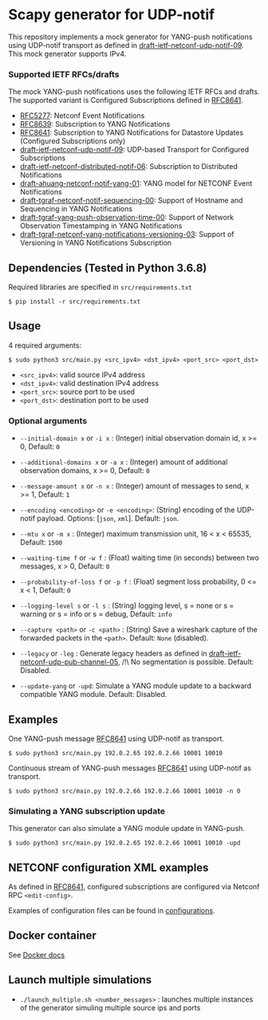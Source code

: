 # Scapy generator for UDP-notif

This repository implements a mock generator for YANG-push notifications using UDP-notif transport as defined in [draft-ietf-netconf-udp-notif-09](https://datatracker.ietf.org/doc/html/draft-ietf-netconf-udp-notif-09). This mock generator supports IPv4.


### Supported IETF RFCs/drafts

The mock YANG-push notifications uses the following IETF RFCs and drafts. The supported variant is Configured Subscriptions defined in [RFC8641](https://datatracker.ietf.org/doc/rfc8641/).

- [RFC5277](https://datatracker.ietf.org/doc/rfc5277): Netconf Event Notifications
- [RFC8639](https://datatracker.ietf.org/doc/rfc8639): Subscription to YANG Notifications
- [RFC8641](https://datatracker.ietf.org/doc/rfc8641/): Subscription to YANG Notifications for Datastore Updates (Configured Subscriptions only)
- [draft-ietf-netconf-udp-notif-09](https://datatracker.ietf.org/doc/draft-ietf-netconf-udp-notif/09/): UDP-based Transport for Configured Subscriptions
- [draft-ietf-netconf-distributed-notif-06](https://datatracker.ietf.org/doc/draft-ietf-netconf-distributed-notif/06/): Subscription to Distributed Notifications
- [draft-ahuang-netconf-notif-yang-01](https://datatracker.ietf.org/doc/draft-ahuang-netconf-notif-yang/01/): YANG model for NETCONF Event Notifications
- [draft-tgraf-netconf-notif-sequencing-00](https://datatracker.ietf.org/doc/draft-tgraf-netconf-notif-sequencing/00/): Support of Hostname and Sequencing in YANG Notifications
- [draft-tgraf-yang-push-observation-time-00](https://datatracker.ietf.org/doc/draft-tgraf-yang-push-observation-time/00/): Support of Network Observation Timestamping in YANG Notifications
- [draft-tgraf-netconf-yang-notifications-versioning-03](https://datatracker.ietf.org/doc/draft-tgraf-netconf-yang-notifications-versioning/03/): Support of Versioning in YANG Notifications Subscription


## Dependencies (Tested in Python 3.6.8)
Required libraries are specified in `src/requirements.txt`
```shell
$ pip install -r src/requirements.txt
```

## Usage

4 required arguments: 
```shell
$ sudo python3 src/main.py <src_ipv4> <dst_ipv4> <port_src> <port_dst>
```

- `<src_ipv4>`: valid source IPv4 address
- `<dst_ipv4>`: valid destination IPv4 address
- `<port_src>`: source port to be used
- `<port_dst>`: destination port to be used

### Optional arguments

- `--initial-domain x` or `-i x` : (Integer) initial observation domain id, x >= 0, Default: `0`

- `--additional-domains x` or `-a x` : (Integer) amount of additional observation domains, x >= 0, Default: `0`

- `--message-amount x` or `-n x` : (Integer) amount of messages to send, x >= 1, Default: `1`

- `--encoding <encoding>` or `-e <encoding>`: (String) encoding of the UDP-notif payload. Options: [`json`, `xml`]. Default: `json`.

- `--mtu x` or `-m x` : (Integer) maximum transmission unit, 16 < x < 65535, Default: `1500`

- `--waiting-time f` or `-w f` : (Float) waiting time (in seconds) between two messages, x > 0, Default: `0`

- `--probability-of-loss f` or `-p f` : (Float) segment loss probability, 0 <= x < 1, Default: `0`

- `--logging-level s` or `-l s` : (String) logging level, s = none or s = warning or s = info or s = debug, Default: `info`

- `--capture <path>` or `-c <path>` : (String) Save a wireshark capture of the forwarded packets in the `<path>`. Default: `None` (disabled).

- `--legacy` or `-leg` : Generate legacy headers as defined in [draft-ietf-netconf-udp-pub-channel-05](https://datatracker.ietf.org/doc/draft-ietf-netconf-udp-pub-channel/), /!\ No segmentation is possible. Default: Disabled.

- `--update-yang` or `-upd`: Simulate a YANG module update to a backward compatible YANG module. Default: Disabled.

## Examples

One YANG-push message [RFC8641](https://datatracker.ietf.org/doc/rfc8641) using UDP-notif as transport.
```shell
$ sudo python3 src/main.py 192.0.2.65 192.0.2.66 10001 10010
```

Continuous stream of YANG-push messages [RFC8641](https://datatracker.ietf.org/doc/rfc8641) using UDP-notif as transport.
```shell
$ sudo python3 src/main.py 192.0.2.66 192.0.2.66 10001 10010 -n 0
```

### Simulating a YANG subscription update

This generator can also simulate a YANG module update in YANG-push.

```shell
$ sudo python3 src/main.py 192.0.2.65 192.0.2.66 10001 10010 -upd
```

## NETCONF configuration XML examples

As defined in [RFC8641](https://datatracker.ietf.org/doc/rfc8641), configured subscriptions are configured via Netconf RPC `<edit-config>`.

Examples of configuration files can be found in [configurations](./src/resources/xml/subscription/).

## Docker container
See [Docker docs](docker)

## Launch multiple simulations
- `./launch_multiple.sh <number_messages>` : launches multiple instances of the generator simuling multiple source ips and ports
